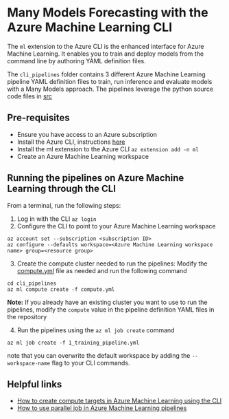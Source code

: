 # Many Models Forecasting with the Azure Machine Learning CLI

The `ml` extension to the Azure CLI is the enhanced interface for Azure Machine Learning. It enables you to train and deploy models from the command line by authoring YAML definition files.

The `cli_pipelines` folder contains 3 different Azure Machine Learning pipeline YAML definition files to train, run inference and evaluate models with a Many Models approach. The pipelines leverage the python source code files in [src](./src)

## Pre-requisites

- Ensure you have access to an Azure subscription
- Install the Azure CLI, instructions [here](https://learn.microsoft.com/en-us/cli/azure/install-azure-cli)
- Install the ml extension to the Azure CLI
```az extension add -n ml```
- Create an Azure Machine Learning workspace

## Running the pipelines on Azure Machine Learning through the CLI

From a terminal, run the following steps:

1. Log in with the CLI `az login`
2. Configure the CLI to point to your Azure Machine Learning workspace
```
az account set --subscription <subscription ID>
az configure --defaults workspace=<Azure Machine Learning workspace name> group=<resource group>
```
3. Create the compute cluster needed to run the pipelines:
Modify the [compute.yml](./compute.yml) file as needed and run the following command
```
cd cli_pipelines
az ml compute create -f compute.yml
```

**Note:** If you already have an existing cluster you want to use to run the pipelines, modify the `compute` value in the pipeline definition YAML files in the repository

4. Run the pipelines using the `az ml job create` command
```
az ml job create -f 1_training_pipeline.yml
```

note that you can overwrite the default workspace by adding the `--workspace-name` flag to your CLI commands.

## Helpful links

- [How to create compute targets in Azure Machine Learning using the CLI](https://learn.microsoft.com/en-us/cli/azure/ml/compute?view=azure-cli-latest#az-ml-compute-create)
- [How to use parallel job in  Azure Machine Learning pipelines](https://learn.microsoft.com/en-us/azure/machine-learning/how-to-use-parallel-job-in-pipeline?view=azureml-api-2&tabs=cliv2)
